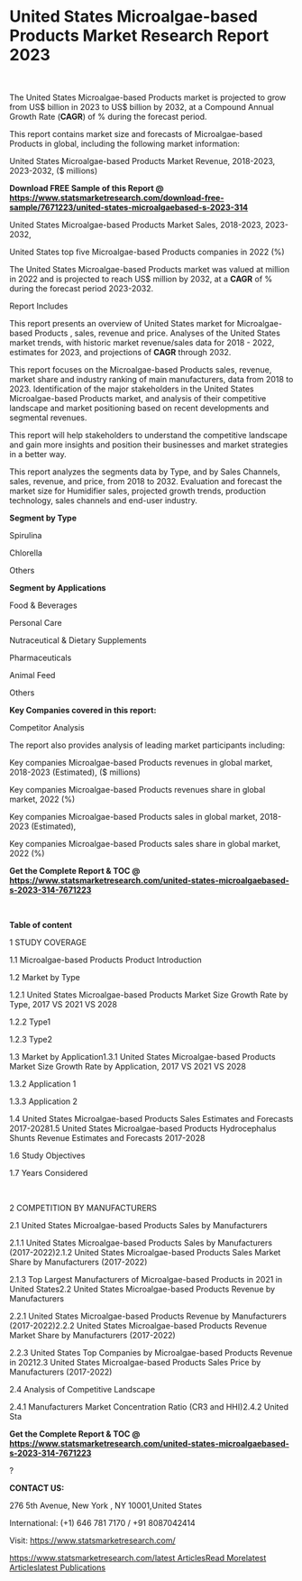 <h1>United States Microalgae-based Products Market Research Report 2023</h1><br/><p>The United States Microalgae-based Products market is projected to grow from US$ billion in 2023 to US$ billion by 2032, at a Compound Annual Growth Rate (<strong>CAGR</strong>) of % during the forecast period.</p>
 
 
 
 <p>This report contains market size and forecasts of Microalgae-based Products in global, including the following market information:</p>
 
 
 
 <p>United States Microalgae-based Products Market Revenue, 2018-2023, 2023-2032, ($ millions)</p>
 
 
 
 <p><strong>Download FREE Sample of this Report @ <a href="https://www.statsmarketresearch.com/download-free-sample/7671223/united-states-microalgaebased-s-2023-314">https://www.statsmarketresearch.com/download-free-sample/7671223/united-states-microalgaebased-s-2023-314</a></strong></p>
 
 
 
 <p>United States Microalgae-based Products Market Sales, 2018-2023, 2023-2032,</p>
 
 
 
 <p>United States top five Microalgae-based Products companies in 2022 (%)</p>
 
 
 
 <p>The United States Microalgae-based Products market was valued at million in 2022 and is projected to reach US$ million by 2032, at a <strong>CAGR</strong> of % during the forecast period 2023-2032.</p>
 
 
 
 <p>Report Includes</p>
 
 
 
 <p>This report presents an overview of United States market for Microalgae-based Products , sales, revenue and price. Analyses of the United States market trends, with historic market revenue/sales data for 2018 - 2022, estimates for 2023, and projections of <strong>CAGR</strong> through 2032.</p>
 
 
 
 <p>This report focuses on the Microalgae-based Products sales, revenue, market share and industry ranking of main manufacturers, data from 2018 to 2023. Identification of the major stakeholders in the United States Microalgae-based Products market, and analysis of their competitive landscape and market positioning based on recent developments and segmental revenues.</p>
 
 
 
 <p>This report will help stakeholders to understand the competitive landscape and gain more insights and position their businesses and market strategies in a better way.</p>
 
 
 
 <p>This report analyzes the segments data by Type, and by Sales Channels, sales, revenue, and price, from 2018 to 2032. Evaluation and forecast the market size for Humidifier sales, projected growth trends, production technology, sales channels and end-user industry.</p>
 
 
 
 <p><strong>Segment by Type</strong></p>
 
 
 
 <p>Spirulina</p>
 
 
 
 <p>Chlorella</p>
 
 
 
 <p>Others</p>
 
 
 
 <p><strong>Segment <strong><strong>by Applications</strong></strong></strong></p>
 
 
 
 <p>Food & Beverages</p>
 
 
 
 <p>Personal Care</p>
 
 
 
 <p>Nutraceutical & Dietary Supplements</p>
 
 
 
 <p>Pharmaceuticals</p>
 
 
 
 <p>Animal Feed</p>
 
 
 
 <p>Others</p>
 
 
 
 <p><strong>Key Companies covered in this report:</strong></p>
 
 
 
 <p>Competitor Analysis</p>
 
 
 
 <p>The report also provides analysis of leading market participants including:</p>
 
 
 
 <p>Key companies Microalgae-based Products revenues in global market, 2018-2023 (Estimated), ($ millions)</p>
 
 
 
 <p>Key companies Microalgae-based Products revenues share in global market, 2022 (%)</p>
 
 
 
 <p>Key companies Microalgae-based Products sales in global market, 2018-2023 (Estimated),</p>
 
 
 
 <p>Key companies Microalgae-based Products sales share in global market, 2022 (%)</p>
 
 
 
 <div><b>Get the Complete Report & TOC @ <a href="https://www.statsmarketresearch.com/united-states-microalgaebased-s-2023-314-7671223">https://www.statsmarketresearch.com/united-states-microalgaebased-s-2023-314-7671223</a></b></div>
 
 
 
 <p><br />
 
 <b>Table of content</b></p>
 
 
 
 <p>1 STUDY COVERAGE<br />
 
 1.1 Microalgae-based Products Product Introduction<br />
 
 1.2 Market by Type<br />
 
 1.2.1 United States Microalgae-based Products Market Size Growth Rate by Type, 2017 VS 2021 VS 2028<br />
 
 1.2.2 Type1<br />
 
 1.2.3 Type2<br />
 
 1.3 Market by Application1.3.1 United States Microalgae-based Products Market Size Growth Rate by Application, 2017 VS 2021 VS 2028<br />
 
 1.3.2 Application 1<br />
 
 1.3.3 Application 2<br />
 
 1.4 United States Microalgae-based Products Sales Estimates and Forecasts 2017-20281.5 United States Microalgae-based Products Hydrocephalus Shunts Revenue Estimates and Forecasts 2017-2028<br />
 
 1.6 Study Objectives<br />
 
 1.7 Years Considered<br />
 
 <br />
 
 2 COMPETITION BY MANUFACTURERS<br />
 
 2.1 United States Microalgae-based Products Sales by Manufacturers<br />
 
 2.1.1 United States Microalgae-based Products Sales by Manufacturers (2017-2022)2.1.2 United States Microalgae-based Products Sales Market Share by Manufacturers (2017-2022)<br />
 
 2.1.3 Top Largest Manufacturers of Microalgae-based Products in 2021 in United States2.2 United States Microalgae-based Products Revenue by Manufacturers<br />
 
 2.2.1 United States Microalgae-based Products Revenue by Manufacturers (2017-2022)2.2.2 United States Microalgae-based Products Revenue Market Share by Manufacturers (2017-2022)<br />
 
 2.2.3 United States Top Companies by Microalgae-based Products Revenue in 20212.3 United States Microalgae-based Products Sales Price by Manufacturers (2017-2022)<br />
 
 2.4 Analysis of Competitive Landscape<br />
 
 2.4.1 Manufacturers Market Concentration Ratio (CR3 and HHI)2.4.2 United Sta</p>
 
 
 
 <div><b>Get the Complete Report & TOC @ <a href="https://www.statsmarketresearch.com/united-states-microalgaebased-s-2023-314-7671223">https://www.statsmarketresearch.com/united-states-microalgaebased-s-2023-314-7671223</a></b></div>
 
 
 
 <p>? </p>
 
 
 
 <p><b>CONTACT US:</b><br />
 
 276 5th Avenue, New York , NY 10001,United States<br />
 
 International: (+1) 646 781 7170 / +91 8087042414<br />
 
 Visit: <a href="https://www.statsmarketresearch.com/">https://www.statsmarketresearch.com/</a><br />
 
 <a href="https://gyeongbokgung.com">https://www.statsmarketresearch.com/</a><a href="https://hallyeomaritime.com">latest Articles</a><a href="https://jingwansa.com">Read More</a><a href="https://nguoiviet.jp/">latest Articles</a><a href="https://www.intelmarketresearch.com/">latest Publications</a></p>